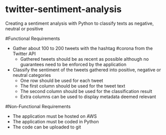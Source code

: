 # twitter-sentiment-analysis
Creating a sentiment analysis with Python to classify texts as negative, neutral or positive

#Functional Requirements  
- Gather about 100 to 200 tweets with the hashtag #corona from the Twitter API  
    - Gathered tweets should be as recent as possible although no guarantees need to be enforced by the application 
- Classify the sentiment of the tweets gathered into positive, negative or neutral categories  
    - One row should be used for each tweet  
    - The first column should be used for the tweet text  
    - The second column should be used for the classification result  
    - Extra columns can be used to display metadata deemed relevant 

#Non-Functional Requirements  
- The application must be hosted on AWS  
- The application must be coded in Python  
- The code can be uploaded to git 
